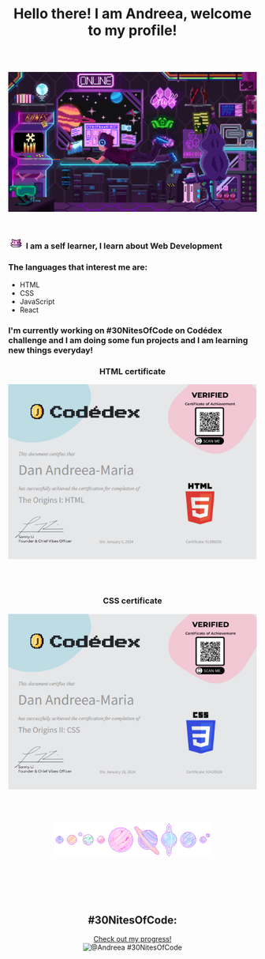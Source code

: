 <div align="center">
   <h1>Hello there! I am Andreea, welcome to my profile!</h1>
</div>

<br><br>

![Space programmer](head-img.gif)
<br><br>

<h3><span> 
   
   ![Space programmer](nugget.gif) 
 I am a self learner, I learn about Web Development</span></h3>
<h3> The languages that interest me are: </h3>

* HTML
* CSS
* JavaScript
* React

<h3>I'm currently working on #30NitesOfCode on Codédex challenge and I am doing some fun projects and I am learning new things everyday!</h3>


<div align="center">
   <h3>HTML certificate</h3> 
   
   ![HTML certificate](html-certificate.png)
</div>

<br><br>

<div align="center">
   <h3>CSS certificate</h3> 
   
   ![CSS certificate](css-certificate.png)
</div>


<br><br>
<div align="center">
    <img src="planets.gif" alt="planets">
</div>
<br><br>


<br><br>
<div align="center">
   
## #30NitesOfCode:
  [Check out my progress!](https://www.codedex.io/@Andreea/30-nites-of-code)  
  ![@Andreea #30NitesOfCode](https://www.codedex.io/api/petStatus?user=Andreea)
</div>
